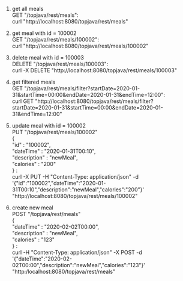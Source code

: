 1. get all meals \
GET "/topjava/rest/meals": \
curl "http://localhost:8080/topjava/rest/meals"

2. get meal with id = 100002 \
 GET "/topjava/rest/meals/100002": \
curl "http://localhost:8080/topjava/rest/meals/100002"

3. delete meal with id = 100003 \
 DELETE "/topjava/rest/meals/100003": \
curl -X DELETE "http://localhost:8080/topjava/rest/meals/100003"
    
4. get filtered meals \
GET "/topjava/rest/meals/filter?startDate=2020-01-31&startTime=00:00&endDate=2020-01-31&endTime=12:00": \
curl  GET "http://localhost:8080/topjava/rest/meals/filter?startDate=2020-01-31&startTime=00:00&endDate=2020-01-31&endTime=12:00"

5. update meal with id = 100002 \
PUT "/topjava/rest/meals/100002" \
{\
    "id" : "100002",\
    "dateTime" : "2020-01-31T00:10",\
    "description" : "newMeal",\
    "calories" : "200"\
}
:\
curl -X PUT -H "Content-Type: application/json" -d '{"id":"100002","dateTime":"2020-01-31T00:10","description":"newMeal","calories":"200"}' "http://localhost:8080/topjava/rest/meals/100002"

6. create new meal\
 POST "/topjava/rest/meals"\
{\
"dateTime" : "2020-02-02T00:00",\
"description" : "newMeal",\
"calories" : "123"\
} 
:\
curl -H "Content-Type: application/json" -X POST -d '{"dateTime":"2020-02-02T00:00","description":"newMeal","calories":"123"}' "http:/localhost:8080/topjava/rest/meals"
